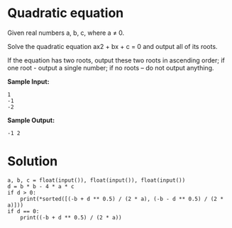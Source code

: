 # Quadratic equation
Given real numbers a, b, c, where a ≠ 0.

Solve the quadratic equation ax2 + bx + c = 0 and output all of its roots.

If the equation has two roots, output these two roots in ascending order; if one root - output a single number; if no roots – do not output anything.

**Sample Input:**
```
1
-1
-2
```
**Sample Output:**
```
-1 2
```
# Solution
```
a, b, c = float(input()), float(input()), float(input())
d = b * b - 4 * a * c
if d > 0:
    print(*sorted([(-b + d ** 0.5) / (2 * a), (-b - d ** 0.5) / (2 * a)]))
if d == 0:
    print((-b + d ** 0.5) / (2 * a))
```